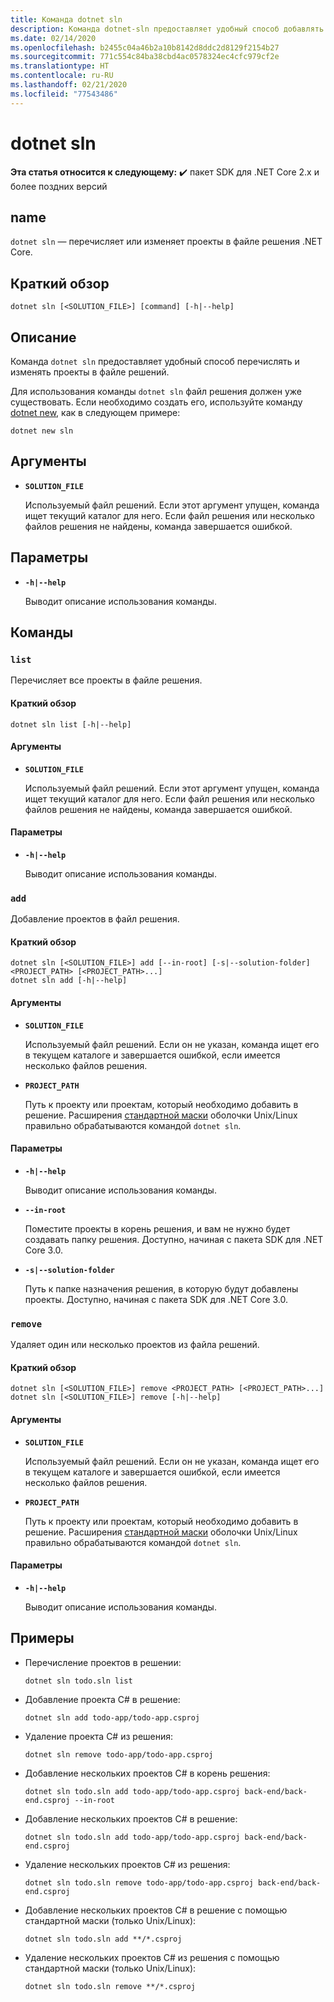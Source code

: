 ```yaml
---
title: Команда dotnet sln
description: Команда dotnet-sln предоставляет удобный способ добавлять проекты в файл решений, удалять или перечислять их.
ms.date: 02/14/2020
ms.openlocfilehash: b2455c04a46b2a10b8142d8ddc2d8129f2154b27
ms.sourcegitcommit: 771c554c84ba38cbd4ac0578324ec4cfc979cf2e
ms.translationtype: HT
ms.contentlocale: ru-RU
ms.lasthandoff: 02/21/2020
ms.locfileid: "77543486"
---
```

# <a name="dotnet-sln"></a>dotnet sln

**Эта статья относится к следующему:** ✔️ пакет SDK для .NET Core 2.x и более поздних версий

## <a name="name"></a>name

`dotnet sln` — перечисляет или изменяет проекты в файле решения .NET Core.

## <a name="synopsis"></a>Краткий обзор

```dotnetcli
dotnet sln [<SOLUTION_FILE>] [command] [-h|--help]
```

## <a name="description"></a>Описание

Команда `dotnet sln` предоставляет удобный способ перечислять и изменять проекты в файле решений.

Для использования команды `dotnet sln` файл решения должен уже существовать. Если необходимо создать его, используйте команду [dotnet new](dotnet-new.md), как в следующем примере:

```dotnetcli
dotnet new sln
```

## <a name="arguments"></a>Аргументы

- **`SOLUTION_FILE`**

  Используемый файл решений. Если этот аргумент упущен, команда ищет текущий каталог для него. Если файл решения или несколько файлов решения не найдены, команда завершается ошибкой.

## <a name="options"></a>Параметры

- **`-h|--help`**

  Выводит описание использования команды.

## <a name="commands"></a>Команды

### `list`

Перечисляет все проекты в файле решения.

#### <a name="synopsis"></a>Краткий обзор

```dotnetcli
dotnet sln list [-h|--help]
```

#### <a name="arguments"></a>Аргументы

- **`SOLUTION_FILE`**

  Используемый файл решений. Если этот аргумент упущен, команда ищет текущий каталог для него. Если файл решения или несколько файлов решения не найдены, команда завершается ошибкой.

#### <a name="options"></a>Параметры

- **`-h|--help`**

  Выводит описание использования команды.
  
### `add`

Добавление проектов в файл решения.

#### <a name="synopsis"></a>Краткий обзор

```dotnetcli
dotnet sln [<SOLUTION_FILE>] add [--in-root] [-s|--solution-folder] <PROJECT_PATH> [<PROJECT_PATH>...]
dotnet sln add [-h|--help]
```

#### <a name="arguments"></a>Аргументы

- **`SOLUTION_FILE`**

  Используемый файл решений. Если он не указан, команда ищет его в текущем каталоге и завершается ошибкой, если имеется несколько файлов решения.

- **`PROJECT_PATH`**

  Путь к проекту или проектам, который необходимо добавить в решение. Расширения [стандартной маски](https://en.wikipedia.org/wiki/Glob_(programming)) оболочки Unix/Linux правильно обрабатываются командой `dotnet sln`.

#### <a name="options"></a>Параметры

- **`-h|--help`**

  Выводит описание использования команды.

- **`--in-root`**

  Поместите проекты в корень решения, и вам не нужно будет создавать папку решения. Доступно, начиная с пакета SDK для .NET Core 3.0.

- **`-s|--solution-folder`**

  Путь к папке назначения решения, в которую будут добавлены проекты. Доступно, начиная с пакета SDK для .NET Core 3.0.

### `remove`

Удаляет один или несколько проектов из файла решений.

#### <a name="synopsis"></a>Краткий обзор

```dotnetcli
dotnet sln [<SOLUTION_FILE>] remove <PROJECT_PATH> [<PROJECT_PATH>...]
dotnet sln [<SOLUTION_FILE>] remove [-h|--help]
```

#### <a name="arguments"></a>Аргументы

- **`SOLUTION_FILE`**

  Используемый файл решений. Если он не указан, команда ищет его в текущем каталоге и завершается ошибкой, если имеется несколько файлов решения.

- **`PROJECT_PATH`**

  Путь к проекту или проектам, который необходимо добавить в решение. Расширения [стандартной маски](https://en.wikipedia.org/wiki/Glob_(programming)) оболочки Unix/Linux правильно обрабатываются командой `dotnet sln`.

#### <a name="options"></a>Параметры

- **`-h|--help`**

  Выводит описание использования команды.

## <a name="examples"></a>Примеры

- Перечисление проектов в решении:

  ```dotnetcli
  dotnet sln todo.sln list
  ```

- Добавление проекта C# в решение:

  ```dotnetcli
  dotnet sln add todo-app/todo-app.csproj
  ```

- Удаление проекта C# из решения:

  ```dotnetcli
  dotnet sln remove todo-app/todo-app.csproj
  ```

- Добавление нескольких проектов C# в корень решения:

  ```dotnetcli
  dotnet sln todo.sln add todo-app/todo-app.csproj back-end/back-end.csproj --in-root
  ```

- Добавление нескольких проектов C# в решение:

  ```dotnetcli
  dotnet sln todo.sln add todo-app/todo-app.csproj back-end/back-end.csproj
  ```

- Удаление нескольких проектов C# из решения:

  ```dotnetcli
  dotnet sln todo.sln remove todo-app/todo-app.csproj back-end/back-end.csproj
  ```

- Добавление нескольких проектов C# в решение с помощью стандартной маски (только Unix/Linux):

  ```dotnetcli
  dotnet sln todo.sln add **/*.csproj
  ```

- Удаление нескольких проектов C# из решения с помощью стандартной маски (только Unix/Linux):

  ```dotnetcli
  dotnet sln todo.sln remove **/*.csproj
  ```
